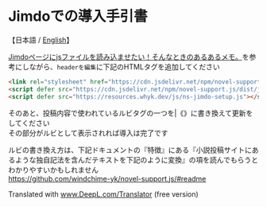 # Jimdoでの導入手引書
【日本語 / [English](./ns-jimdo-setup_ENG.md)】

[Jimdoページにjsファイルを読み込ませたい！そんなときのあるあるメモ。](https://www.aki-nagashima.name/2014/09/17/jimdo%E3%81%A7-%E5%A4%96%E9%83%A8javascript%E3%83%95%E3%82%A1%E3%82%A4%E3%83%AB%E3%82%92%E8%AA%AD%E3%81%BF%E8%BE%BC%E3%81%BE%E3%81%9B%E3%81%9F%E3%81%84/)を参考にしながら、`headerを編集`に下記のHTMLタグを追加してください

``` html
<link rel="stylesheet" href="https://cdn.jsdelivr.net/npm/novel-support.js/dist/css/novel-support.css">
<script defer src="https://cdn.jsdelivr.net/npm/novel-support.js/dist/js/novel-support.min.js"></script>
<script defer src="https://resources.whyk.dev/js/ns-jimdo-setup.js"></script>
```

そのあと、投稿内容で使われているルビタグの一つを|《》に書き換えて更新をしてください  
その部分がルビとして表示されれば導入は完了です

ルビの書き換え方は、下記ドキュメントの『特徴』にある『小説投稿サイトにあるような独自記法を含んだテキストを下記のように変換』の項を読んでもらうとわかりやすいかもしれません  
https://github.com/windchime-yk/novel-support.js/#readme

Translated with www.DeepL.com/Translator (free version)
